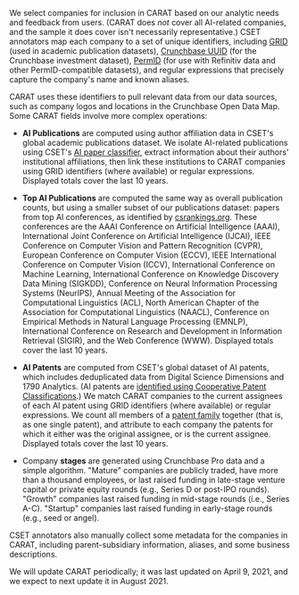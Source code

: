 We select companies for inclusion in CARAT based on our analytic needs and feedback from users. (CARAT does *not* cover all AI-related companies, and the sample it does cover isn't necessarily representative.) CSET annotators map each company to a set of unique identifiers, including [GRID](https://www.grid.ac/) (used in academic publication datasets), [Crunchbase UUID](https://data.crunchbase.com/v3.1/docs/uuid) (for the Crunchbase investment dataset), [PermID](https://permid.org/) (for use with Refinitiv data and other PermID-compatible datasets), and regular expressions that precisely capture the company's name and known aliases.

CARAT uses these identifiers to pull relevant data from our data sources, such as company logos and locations in the Crunchbase Open Data Map. Some CARAT fields involve more complex operations:

- **AI Publications** are computed using author affiliation data in CSET's global academic publications dataset. We isolate AI-related publications using CSET's [AI paper classifier](https://arxiv.org/abs/2002.07143), extract information about their authors' institutional affiliations, then link these institutions to CARAT companies using GRID identifiers (where available) or regular expressions. Displayed totals cover the last 10 years.

- **Top AI Publications** are computed the same way as overall publication counts, but using a smaller subset of our publications dataset: papers from top AI conferences, as identified by [csrankings.org](http://csrankings.org/). These conferences are the AAAI Conference on Artificial Intelligence (AAAI), International Joint Conference on Artificial Intelligence (IJCAI), IEEE Conference on Computer Vision and Pattern Recognition (CVPR), European Conference on Computer Vision (ECCV), IEEE International Conference on Computer Vision (ICCV), International Conference on Machine Learning, International Conference on Knowledge Discovery Data Mining (SIGKDD), Conference on Neural Information Processing Systems (NeurIPS), Annual Meeting of the Association for Computational Linguistics (ACL), North American Chapter of the Association for Computational Linguistics (NAACL), Conference on Empirical Methods in Natural Language Processing (EMNLP), International Conference on Research and Development in Information Retrieval (SIGIR), and the Web Conference (WWW). Displayed totals cover the last 10 years.

- **AI Patents** are computed from CSET's global dataset of AI patents, which includes deduplicated data from Digital Science Dimensions and 1790 Analytics. (AI patents are [identified using Cooperative Patent Classifications](https://github.com/georgetown-cset/1790-ai-patent-data/blob/master/Define_Patent_Universe.md).) We match CARAT companies to the current assignees of each AI patent using GRID identifiers (where available) or regular expressions. We count all members of a [patent family](https://en.wikipedia.org/wiki/Patent_family) together (that is, as one single patent), and attribute to each company the patents for which it either was the original assignee, or is the current assignee. Displayed totals cover the last 10 years.

- Company **stages** are generated using Crunchbase Pro data and a simple algorithm. "Mature" companies are publicly traded, have more than a thousand employees, or last raised funding in late-stage venture capital or private equity rounds (e.g., Series D or post-IPO rounds). "Growth" companies last raised funding in mid-stage rounds (i.e., Series A-C). "Startup" companies last raised funding in early-stage rounds (e.g., seed or angel).

CSET annotators also manually collect some metadata for the companies in CARAT, including parent-subsidiary information, aliases, and some business descriptions.

We will update CARAT periodically; it was last updated on April 9, 2021, and we expect to next update it in August 2021.

